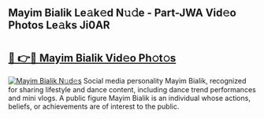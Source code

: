 ## Mayim Bialik Le𝚊k𝚎d N𝚞𝚍e - Part-JWA Vid𝚎o Photos Le𝚊ks Ji0AR

# <h2><a href="http://fbfcmzx.evod.top/?m=Mayim+Bialik">🔗 👉🔴 Mayim Bialik Vid𝚎o Ph𝚘t𝚘s</a></h2>

[![Mayim Bialik N𝚞d𝚎s](https://i.imgur.com/8V9OHl7.gif)](http://fbfcmzx.evod.top/?m=Mayim+Bialik)
Social media personality Mayim Bialik, recognized for sharing lifestyle and dance content, including dance trend performances and mini vlogs. A public figure Mayim Bialik is an individual whose actions, beliefs, or achievements are of interest to the public. 
